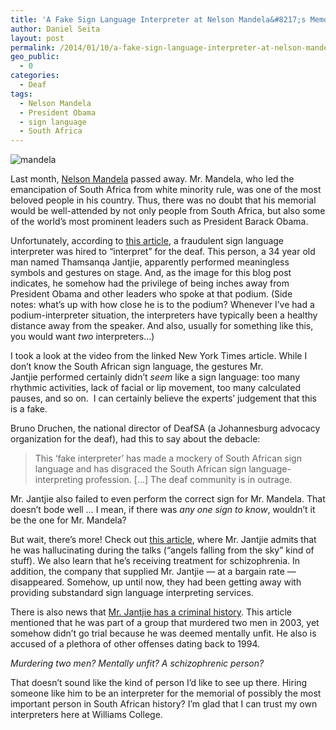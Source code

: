 ```yaml
---
title: 'A Fake Sign Language Interpreter at Nelson Mandela&#8217;s Memorial'
author: Daniel Seita
layout: post
permalink: /2014/01/10/a-fake-sign-language-interpreter-at-nelson-mandelas-memorial/
geo_public:
  - 0
categories:
  - Deaf
tags:
  - Nelson Mandela
  - President Obama
  - sign language
  - South Africa
---
```


<img src="{{site.url}}/assets/interpreter-popup.jpg" alt="mandela">

Last month, [Nelson Mandela][2] passed away. Mr. Mandela, who led the emancipation of South Africa from white minority rule, was one of the most beloved people in his country. Thus, there was no doubt that his memorial would be well-attended by not only people from South Africa, but also some of the world&#8217;s most prominent leaders such as President Barack Obama.

Unfortunately, according to [this article][3], a fraudulent sign language interpreter was hired to &#8220;interpret&#8221; for the deaf. This person, a 34 year old man named Thamsanqa Jantjie, apparently performed meaningless symbols and gestures on stage. And, as the image for this blog post indicates, he somehow had the privilege of being inches away from President Obama and other leaders who spoke at that podium. (Side notes: what&#8217;s up with how close he is to the podium? Whenever I&#8217;ve had a podium-interpreter situation, the interpreters have typically been a healthy distance away from the speaker. And also, usually for something like this, you would want *two* interpreters&#8230;)

I took a look at the video from the linked New York Times article. While I don&#8217;t know the South African sign language, the gestures Mr. Jantjie performed certainly didn&#8217;t *seem* like a sign language: too many rhythmic activities, lack of facial or lip movement, too many calculated pauses, and so on.  I can certainly believe the experts&#8217; judgement that this is a fake.

Bruno Druchen, the national director of DeafSA (a Johannesburg advocacy organization for the deaf), had this to say about the debacle:

> This ‘fake interpreter’ has made a mockery of South African sign language and has disgraced the South African sign language-interpreting profession. [&#8230;] The deaf community is in outrage.

Mr. Jantjie also failed to even perform the correct sign for Mr. Mandela. That doesn&#8217;t bode well &#8230; I mean, if there was *any one sign to know*, wouldn&#8217;t it be the one for Mr. Mandela?

But wait, there&#8217;s more! Check out [this article][4], where Mr. Jantjie admits that he was hallucinating during the talks (&#8220;angels falling from the sky&#8221; kind of stuff). We also learn that he&#8217;s receiving treatment for schizophrenia. In addition, the company that supplied Mr. Jantjie &#8212; at a bargain rate &#8212; disappeared. Somehow, up until now, they had been getting away with providing substandard sign language interpreting services.

There is also news that [Mr. Jantjie has a criminal history][5]. This article mentioned that he was part of a group that murdered two men in 2003, yet somehow didn&#8217;t go trial because he was deemed mentally unfit. He also is accused of a plethora of other offenses dating back to 1994.

*Murdering two men? Mentally unfit? A schizophrenic person?*

That doesn&#8217;t sound like the kind of person I&#8217;d like to see up there. Hiring someone like him to be an interpreter for the memorial of possibly the most important person in South African history? I&#8217;m glad that I can trust my own interpreters here at Williams College.

 [1]: http://seitad.files.wordpress.com/2014/01/interpreter-popup.jpg
 [2]: http://en.wikipedia.org/wiki/Nelson_Mandela
 [3]: http://www.nytimes.com/2013/12/12/world/africa/interpreter-at-mandela-service-said-to-be-an-imposter.html
 [4]: http://thelede.blogs.nytimes.com/2013/12/12/mandela-memorial-interpreter-speaks-in-his-own-defense/?ref=signlanguage
 [5]: http://www.nytimes.com/2013/12/17/world/africa/interpreter-at-mandela-service-is-tied-to-deadly-2003-attack.html?ref=signlanguage

